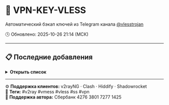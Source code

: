 # 🔐 VPN-KEY-VLESS

Автоматический бэкап ключей из Telegram канала [@vlesstrojan](https://t.me/vlesstrojan)  

🕓 Обновлено: 2025-10-26 21:14 (МСК)

---

## 📋 Последние добавления

<details>
<summary><b>Открыть список</b></summary>

| № | Тип | Дата | Ссылка |
|:-:|:--|:--|:--|
| 1 | 🟩 VLESS | 2025-10-26 21:14 | [🔗 post_2025-10-26 21:14.txt](post_2025-10-26 21:14.txt) |

</details>

---

⚙️ **Поддержка клиентов:** v2rayNG · Clash · Hiddify · Shadowrocket  
💬 **Теги:** #v2ray #vmess #vless #ss #vpn  
💖 **Поддержка автора:** Сбербанк 4276 3801 7277 1425
